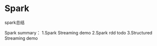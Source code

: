 # Spark
spark总结


Spark summary：
1.Spark Streaming  demo
2.Spark rdd todo
3.Structured Streaming demo
